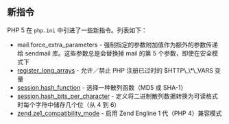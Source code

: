 新指令
------

PHP 5 在 `php.ini` 中引进了一些新指令。列表如下：

-   <span class="simpara"> mail.force\_extra\_parameters -
    强制指定的参数附加值作为额外的参数传递给 sendmail
    库。这些参数总是会替换掉 <span class="function">mail</span> 的第 5
    个参数，即使在安全模式下 </span>
-   <span class="simpara">
    <a href="/ini/core.html#ini.register-long-arrays" class="link">register_long_arrays</a>
    - 允许／禁止 PHP 注册已过时的 $HTTP\_\*\_VARS 变量 </span>
-   <span class="simpara">
    <a href="/session/setup.html#" class="link">session.hash_function</a>
    - 选择一种散列函数（MD5 或 SHA-1） </span>
-   <span class="simpara">
    <a href="/session/setup.html#" class="link">session.hash_bits_per_character</a>
    - 定义将二进制散列数据转换为可读格式时每个字符中储存几个位（从 4 到
    6） </span>
-   <span class="simpara">
    <a href="/ini/core.html#ini.zend.ze1-compatibility-mode" class="link">zend.ze1_compatibility_mode</a>
    - 启用 Zend Engline 1 代（PHP 4）兼容模式 </span>
